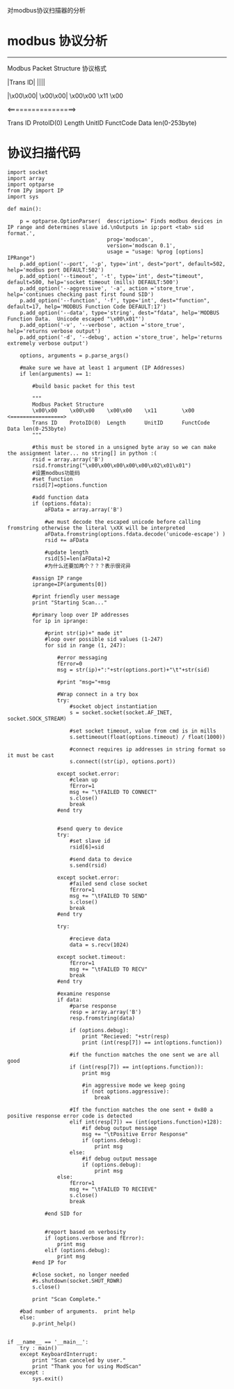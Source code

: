 对modbus协议扫描器的分析

# modbus 协议分析

----------
Modbus Packet Structure 协议格式

|Trans ID| ||||

|\x00\x00|	\x00\x00|	\x00\x00	\x11		\x00		

<=================>

Trans ID	ProtoID(0)	Length		UnitID		FunctCode	Data len(0-253byte)




# 协议扫描代码


    import socket
    import array
    import optparse
    from IPy import IP
    import sys
    
    def main():
    
    	p = optparse.OptionParser(	description=' Finds modbus devices in IP range and determines slave id.\nOutputs in ip:port <tab> sid format.',
    								prog='modscan',
    								version='modscan 0.1',
    								usage = "usage: %prog [options] IPRange")
    	p.add_option('--port', '-p', type='int', dest="port", default=502, help='modbus port DEFAULT:502')
    	p.add_option('--timeout', '-t', type='int', dest="timeout", default=500, help='socket timeout (mills) DEFAULT:500')
    	p.add_option('--aggressive', '-a', action ='store_true', help='continues checking past first found SID')
    	p.add_option('--function', '-f', type='int', dest="function", default=17, help='MODBUS Function Code DEFAULT:17')
    	p.add_option('--data', type='string', dest="fdata", help='MODBUS Function Data.  Unicode escaped "\x00\x01"')
    	p.add_option('-v', '--verbose', action ='store_true', help='returns verbose output')
    	p.add_option('-d', '--debug', action ='store_true', help='returns extremely verbose output')
    
    	options, arguments = p.parse_args()
    
    	#make sure we have at least 1 argument (IP Addresses)
    	if len(arguments) == 1:
    
    		#build basic packet for this test
    
    		"""
    		Modbus Packet Structure
    		\x00\x00	\x00\x00	\x00\x00	\x11		\x00		<=================>
    		Trans ID	ProtoID(0)	Length		UnitID		FunctCode	Data len(0-253byte)
    		"""
    
    		#this must be stored in a unsigned byte aray so we can make the assignment later... no string[] in python :(
    		rsid = array.array('B')
    		rsid.fromstring("\x00\x00\x00\x00\x00\x02\x01\x01")
    		#设置modbus功能码
    		#set function
    		rsid[7]=options.function
    
    		#add function data
    		if (options.fdata):
    			aFData = array.array('B')
    
    			#we must decode the escaped unicode before calling fromstring otherwise the literal \xXX will be interpreted
    			aFData.fromstring(options.fdata.decode('unicode-escape') )
    			rsid += aFData
    			
    			#update length
    			rsid[5]=len(aFData)+2
    			#为什么还要加两个？？？表示很诧异
    
    		#assign IP range
    		iprange=IP(arguments[0])
    		
    		#print friendly user message
    		print "Starting Scan..."
    
    		#primary loop over IP addresses
    		for ip in iprange:
    		
    			#print str(ip)+" made it"
    			#loop over possible sid values (1-247)
    			for sid in range (1, 247):	
    			
    				#error messaging
    				fError=0
    				msg = str(ip)+":"+str(options.port)+"\t"+str(sid)
    				
    				#print "msg="+msg
    
    				#Wrap connect in a try box
    				try:
    					#socket object instantiation
    					s = socket.socket(socket.AF_INET, socket.SOCK_STREAM)
    
    					#set socket timeout, value from cmd is in mills
    					s.settimeout(float(options.timeout) / float(1000))			
    
    					#connect requires ip addresses in string format so it must be cast
    					s.connect((str(ip), options.port))
    
    				except socket.error:
    					#clean up
    					fError=1
    					msg += "\tFAILED TO CONNECT"
    					s.close()
    					break
    				#end try
    				
    
    				#send query to device
    				try:
    					#set slave id
    					rsid[6]=sid		
    
    					#send data to device
    					s.send(rsid)
    					
    				except socket.error:
    					#failed send close socket
    					fError=1
    					msg += "\tFAILED TO SEND"
    					s.close()
    					break
    				#end try
    				
    				try:
    
    					#recieve data
    					data = s.recv(1024)
    					
    				except socket.timeout:
    					fError=1
    					msg += "\tFAILED TO RECV"
    					break
    				#end try
    
    				#examine response
    				if data:
    					#parse response
    					resp = array.array('B')
    					resp.fromstring(data)
    
    					if (options.debug):
    						print "Recieved: "+str(resp)
    						print (int(resp[7]) == int(options.function))
    
    					#if the function matches the one sent we are all good
    					if (int(resp[7]) == int(options.function)):
    						print msg
    						
    						#in aggressive mode we keep going
    						if (not options.aggressive):
    							break
    							
    					#If the function matches the one sent + 0x80 a positive response error code is detected
    					elif int(resp[7]) == (int(options.function)+128):
    						#if debug output message
    						msg += "\tPositive Error Response"
    						if (options.debug):
    							print msg							
    					else:
    						#if debug output message
    						if (options.debug):
    							print msg					
    				else:
    					fError=1
    					msg += "\tFAILED TO RECIEVE"
    					s.close()
    					break
    				
    			#end SID for
    			
    
    			#report based on verbosity
    			if (options.verbose and fError):
    				print msg
    			elif (options.debug):
    				print msg
    		#end IP for
    				
    		#close socket, no longer needed
    		#s.shutdown(socket.SHUT_RDWR)
    		s.close()
    		
    		print "Scan Complete."
    
    	#bad number of arguments.  print help
    	else:
    		p.print_help()
    	
    
    if __name__ == '__main__':
    	try : main()
    	except KeyboardInterrupt:
    		print "Scan canceled by user."
    		print "Thank you for using ModScan"
    	except :
    		sys.exit()